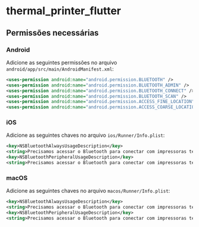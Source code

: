 # thermal_printer_flutter

## Permissões necessárias

### Android
Adicione as seguintes permissões no arquivo `android/app/src/main/AndroidManifest.xml`:

```xml
<uses-permission android:name="android.permission.BLUETOOTH" />
<uses-permission android:name="android.permission.BLUETOOTH_ADMIN" />
<uses-permission android:name="android.permission.BLUETOOTH_CONNECT" />
<uses-permission android:name="android.permission.BLUETOOTH_SCAN" />
<uses-permission android:name="android.permission.ACCESS_FINE_LOCATION" />
<uses-permission android:name="android.permission.ACCESS_COARSE_LOCATION" />
```

### iOS
Adicione as seguintes chaves no arquivo `ios/Runner/Info.plist`:

```xml
<key>NSBluetoothAlwaysUsageDescription</key>
<string>Precisamos acessar o Bluetooth para conectar com impressoras térmicas</string>
<key>NSBluetoothPeripheralUsageDescription</key>
<string>Precisamos acessar o Bluetooth para conectar com impressoras térmicas</string>
```

### macOS
Adicione as seguintes chaves no arquivo `macos/Runner/Info.plist`:

```xml
<key>NSBluetoothAlwaysUsageDescription</key>
<string>Precisamos acessar o Bluetooth para conectar com impressoras térmicas</string>
<key>NSBluetoothPeripheralUsageDescription</key>
<string>Precisamos acessar o Bluetooth para conectar com impressoras térmicas</string>
```